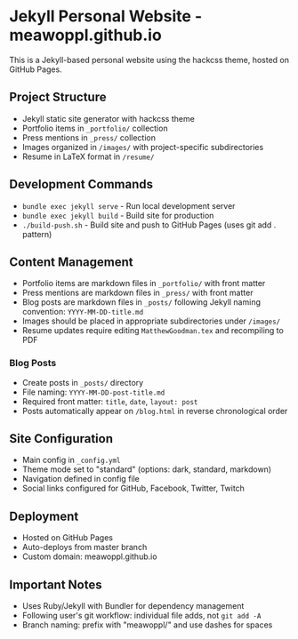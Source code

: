 # Jekyll Personal Website - meawoppl.github.io

This is a Jekyll-based personal website using the hackcss theme, hosted on GitHub Pages.

## Project Structure

- Jekyll static site generator with hackcss theme
- Portfolio items in `_portfolio/` collection 
- Press mentions in `_press/` collection
- Images organized in `/images/` with project-specific subdirectories
- Resume in LaTeX format in `/resume/`

## Development Commands

- `bundle exec jekyll serve` - Run local development server
- `bundle exec jekyll build` - Build site for production
- `./build-push.sh` - Build site and push to GitHub Pages (uses git add . pattern)

## Content Management

- Portfolio items are markdown files in `_portfolio/` with front matter
- Press mentions are markdown files in `_press/` with front matter
- Blog posts are markdown files in `_posts/` following Jekyll naming convention: `YYYY-MM-DD-title.md`
- Images should be placed in appropriate subdirectories under `/images/`
- Resume updates require editing `MatthewGoodman.tex` and recompiling to PDF

### Blog Posts

- Create posts in `_posts/` directory
- File naming: `YYYY-MM-DD-post-title.md`
- Required front matter: `title`, `date`, `layout: post`
- Posts automatically appear on `/blog.html` in reverse chronological order

## Site Configuration

- Main config in `_config.yml`
- Theme mode set to "standard" (options: dark, standard, markdown)
- Navigation defined in config file
- Social links configured for GitHub, Facebook, Twitter, Twitch

## Deployment

- Hosted on GitHub Pages
- Auto-deploys from master branch
- Custom domain: meawoppl.github.io

## Important Notes

- Uses Ruby/Jekyll with Bundler for dependency management
- Following user's git workflow: individual file adds, not `git add -A`
- Branch naming: prefix with "meawoppl/" and use dashes for spaces